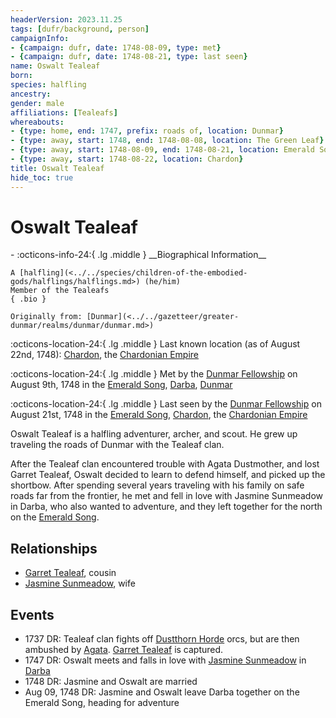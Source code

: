 ```yaml
---
headerVersion: 2023.11.25
tags: [dufr/background, person]
campaignInfo:
- {campaign: dufr, date: 1748-08-09, type: met}
- {campaign: dufr, date: 1748-08-21, type: last seen}
name: Oswalt Tealeaf
born:
species: halfling
ancestry:
gender: male
affiliations: [Tealeafs]
whereabouts:
- {type: home, end: 1747, prefix: roads of, location: Dunmar}
- {type: away, start: 1748, end: 1748-08-08, location: The Green Leaf}
- {type: away, start: 1748-08-09, end: 1748-08-21, location: Emerald Song}
- {type: away, start: 1748-08-22, location: Chardon}
title: Oswalt Tealeaf
hide_toc: true
---
```

# Oswalt Tealeaf
<div class="grid cards ext-narrow-margin ext-one-column" markdown>
- :octicons-info-24:{ .lg .middle } __Biographical Information__

    A [halfling](<../../species/children-of-the-embodied-gods/halflings/halflings.md>) (he/him)  
    Member of the Tealeafs  
    { .bio }

    Originally from: [Dunmar](<../../gazetteer/greater-dunmar/realms/dunmar/dunmar.md>)
</div>

:octicons-location-24:{ .lg .middle } Last known location (as of August 22nd, 1748): [Chardon](<../../gazetteer/west-coast/chardonian-empire/chardon/chardon.md>), the [Chardonian Empire](<../../gazetteer/west-coast/chardonian-empire/chardonian-empire.md>)



:octicons-location-24:{ .lg .middle } Met by the [Dunmar Fellowship](<../pcs/dunmar-fellowship/dunmar-fellowship.md>) on August 9th, 1748 in the [Emerald Song](<../../things/ships/emerald-song.md>), [Darba](<../../gazetteer/greater-dunmar/realms/dunmar/coastal-dunmar/darba/darba.md>), [Dunmar](<../../gazetteer/greater-dunmar/realms/dunmar/dunmar.md>)  



:octicons-location-24:{ .lg .middle } Last seen by the [Dunmar Fellowship](<../pcs/dunmar-fellowship/dunmar-fellowship.md>) on August 21st, 1748 in the [Emerald Song](<../../things/ships/emerald-song.md>), [Chardon](<../../gazetteer/west-coast/chardonian-empire/chardon/chardon.md>), the [Chardonian Empire](<../../gazetteer/west-coast/chardonian-empire/chardonian-empire.md>)  


Oswalt Tealeaf is a halfling adventurer, archer, and scout. He grew up traveling the roads of Dunmar with the Tealeaf clan. 

After the Tealeaf clan encountered trouble with Agata Dustmother, and lost Garret Tealeaf, Oswalt decided to learn to defend himself, and picked up the shortbow. After spending several years traveling with his family on safe roads far from the frontier, he met and fell in love with Jasmine Sunmeadow in Darba, who also wanted to adventure, and they left together for the north on the [Emerald Song](<../../things/ships/emerald-song.md>). 
## Relationships
- [Garret Tealeaf](<./garret-tealeaf.md>), cousin
- [Jasmine Sunmeadow](<./jasmine-sunmeadow.md>), wife
## Events
- 1737 DR: Tealeaf clan fights off [Dustthorn Horde](<../../groups/orc-hordes/dustthorn-horde.md>) orcs, but are then ambushed by [Agata](<../fey/agata.md>). [Garret Tealeaf](<./garret-tealeaf.md>) is captured.
- 1747 DR: Oswalt meets and falls in love with [Jasmine Sunmeadow](<./jasmine-sunmeadow.md>) in [Darba](<../../gazetteer/greater-dunmar/realms/dunmar/coastal-dunmar/darba/darba.md>)
- 1748 DR: Jasmine and Oswalt are married
- Aug 09, 1748 DR: Jasmine and Oswalt leave Darba together on the Emerald Song, heading for adventure



